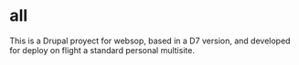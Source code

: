 # all
This is a Drupal proyect for websop, based in a D7 version, and developed for deploy on flight a standard personal multisite.
